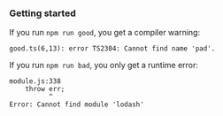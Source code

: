 ### Getting started ###

If you run `npm run good`, you get a compiler warning:

```
good.ts(6,13): error TS2304: Cannot find name 'pad'.
```

If you run `npm run bad`, you only get a runtime error:

```
module.js:338
    throw err;
          ^
Error: Cannot find module 'lodash'
```
